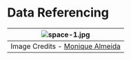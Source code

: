 # Data Referencing
| ![space-1.jpg](https://images.klipfolio.com/website/public/2ab84d48-d60e-4e2a-91d5-ec3aa585dc13/google-sheets-blog-banner.png) | 
|:--:| 
| Image Credits - [Monique Almeida](https://www.klipfolio.com/author/monique-almeida) |


